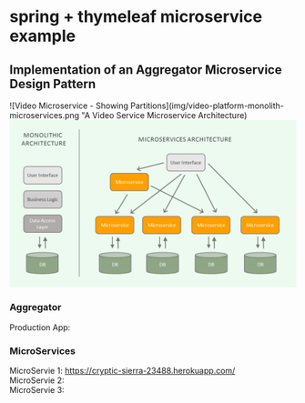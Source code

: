 # spring + thymeleaf microservice example

## Implementation of an Aggregator Microservice Design Pattern

![Video Microservice - Showing Partitions](img/video-platform-monolith-microservices.png "A Video Service Microservice Architecture)
![The Basic Pattern](img/5302608-1.png "Basic MicroService Example")

### Aggregator  
Production App:  


### MicroServices  
MicroServie 1: https://cryptic-sierra-23488.herokuapp.com/  
MicroServie 2:  
MicroServie 3:  

